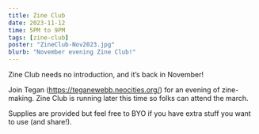 ```yaml
---
title: Zine Club
date: 2023-11-12
time: 5PM to 9PM
tags: [zine-club]
poster: "ZineClub-Nov2023.jpg"
blurb: "November evening Zine Club!"
---
```

Zine Club needs no introduction, and it’s back in November!

Join Tegan (https://teganewebb.neocities.org/) for an evening of zine-making. Zine Club is running later this time so folks can attend the march.

Supplies are provided but feel free to BYO if you have extra stuff you want to use (and share!).